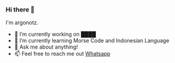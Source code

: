 ### Hi there 👋
I'm argonotz.

- 🔭 I’m currently working on ████
- 🌱 I’m currently learning Morse Code and Indonesian Language
- 💬 Ask me about anything!
- 📫 Feel free to reach me out [Whatsapp](https://wa.me/6282146730177)

